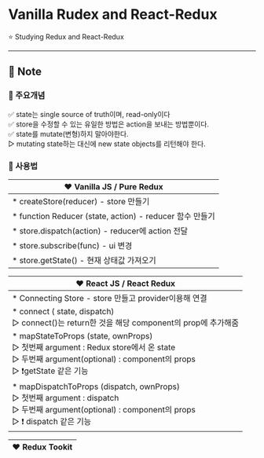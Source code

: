# Vanilla Rudex and React-Redux

⭐️ Studying Redux and React-Redux

---
## 📝 Note
### 🔆 주요개념
✅ state는 single source of truth이며, read-only이다 <br>
✅ store을 수정할 수 있는 유일한 방법은 action을 보내는 방법뿐이다.<br>
✅ state를 mutate(변형)하지 말아야한다.<br>
    ▷ mutating state하는 대신에 new state objects를 리턴해야 한다.
<br>
### 🔆 사용법

|❤️ Vanilla JS / Pure Redux|
|---|
|* createStore(reducer) - store 만들기|
|* function Reducer (state, action) - reducer 함수 만들기|
|* store.dispatch(action) - reducer에 action 전달|
|* store.subscribe(func) - ui 변경|
|* store.getState() - 현재 상태값 가져오기|

|❤️ React JS / React Redux|
|---|
|* Connecting Store - store 만들고 provider이용해 연결 |
|* connect ( state, dispatch) <br> ▷ connect()는 return한 것을 해당 component의 prop에 추가해줌|
|* mapStateToProps (state, ownProps) <br> ▷ 첫번째 argument : Redux store에서 온 state <br> ▷ 두번째 argument(optional) : component의 props  <br> ▷ ❗️getState 같은 기능|
|* mapDispatchToProps (dispatch, ownProps) <br> ▷ 첫번째 argument : dispatch <br> ▷ 두번째 argument(optional) : component의 props<br> ▷ ❗️ dispatch 같은 기능 |

|❤️ Redux Tookit|
|---|